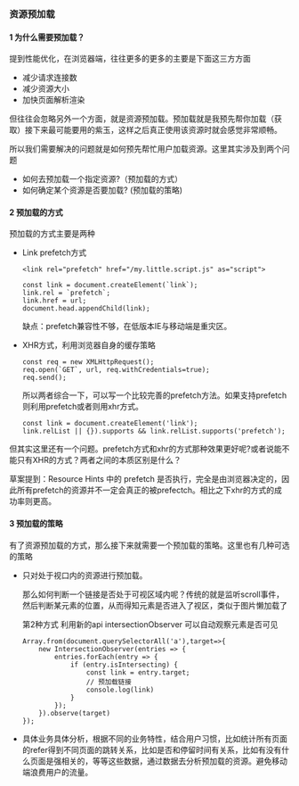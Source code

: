 ### 资源预加载



#### 1 为什么需要预加载？

提到性能优化，在浏览器端，往往更多的更多的主要是下面这三方方面

* 减少请求连接数
* 减少资源大小
* 加快页面解析渲染

但往往会忽略另外一个方面，就是资源预加载。预加载就是我预先帮你加载（获取）接下来最可能要用的紫玉，这样之后真正使用该资源时就会感觉非常顺畅。



所以我们需要解决的问题就是如何预先帮忙用户加载资源。这里其实涉及到两个问题

* 如何去预加载一个指定资源?（预加载的方式）
* 如何确定某个资源是否要加载? (预加载的策略)



#### 2 预加载的方式

预加载的方式主要是两种

* Link  prefetch方式

  ```
  <link rel="prefetch" href="/my.little.script.js" as="script">
  
  const link = document.createElement(`link`);
  link.rel = `prefetch`;
  link.href = url;
  document.head.appendChild(link);
  ```

  缺点：prefetch兼容性不够，在低版本IE与移动端是重灾区。

  

* XHR方式，利用浏览器自身的缓存策略

  ```
  const req = new XMLHttpRequest();
  req.open(`GET`, url, req.withCredentials=true);
  req.send();
  ```

  所以两者综合一下，可以写一个比较完善的prefetch方法。如果支持prefetch则利用prefetch或者则用xhr方式。

  ```
  const link = document.createElement('link');
  link.relList || {}).supports && link.relList.supports('prefetch');
  ```

但其实这里还有一个问题。prefetch方式和xhr的方式那种效果更好呢?或者说能不能只有XHR的方式？两者之间的本质区别是什么？

草案提到：Resource Hints 中的 prefetch 是否执行，完全是由浏览器决定的，因此所有prefetch的资源并不一定会真正的被prefectch。相比之下xhr的方式的成功率则更高。



#### 3 预加载的策略

有了资源预加载的方式，那么接下来就需要一个预加载的策略。这里也有几种可选的策略

* 只对处于视口内的资源进行预加载。

  那么如何判断一个链接是否处于可视区域内呢？传统的就是监听scroll事件，然后判断某元素的位置，从而得知元素是否进入了视区，类似于图片懒加载了

  

  第2种方式 利用新的api   intersectionObserver 可以自动观察元素是否可见

  

  ```
  Array.from(document.querySelectorAll('a'),target=>{
      new IntersectionObserver(entries => {
          entries.forEach(entry => {
              if (entry.isIntersecting) {
                  const link = entry.target;
                  // 预加载链接
                  console.log(link)
              }
          });
      }).observe(target)
  });
  ```

  

* 具体业务具体分析，根据不同的业务特性，结合用户习惯，比如统计所有页面的refer得到不同页面的跳转关系，比如是否和停留时间有关系，比如有没有什么页面是强相关的，等等这些数据，通过数据去分析预加载的资源。避免移动端浪费用户的流量。

  